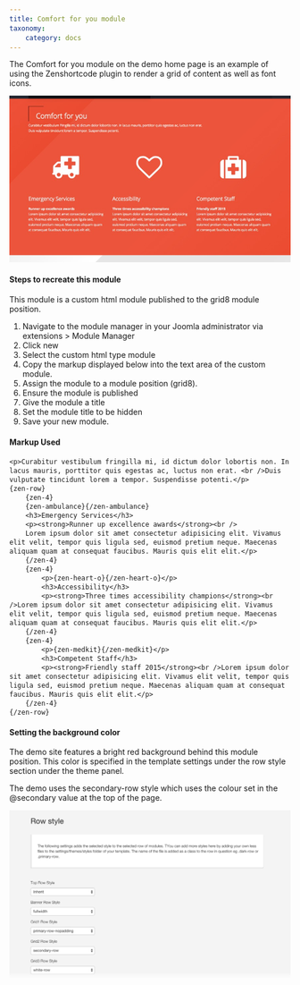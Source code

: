 ```yaml
---
title: Comfort for you module
taxonomy:
    category: docs
---
```


The Comfort for you module on the demo home page is an example of using the Zenshortcode plugin to render a grid of content as well as font icons.

![Comfort for you](/images/frontpage/comfort-for-you.jpg)


#### Steps to recreate this module
This module is a custom html module published to the grid8 module position.

1. Navigate to the module manager in your Joomla administrator via extensions > Module Manager
2. Click new
3. Select the custom html type module
4. Copy the markup displayed below into the text area of the custom module.
5. Assign the module to a module position (grid8).
6. Ensure the module is published
7. Give the module a title
8. Set the module title to be hidden
9. Save your new module.

#### Markup Used

	<p>Curabitur vestibulum fringilla mi, id dictum dolor lobortis non. In lacus mauris, porttitor quis egestas ac, luctus non erat. <br />Duis vulputate tincidunt lorem a tempor. Suspendisse potenti.</p>
	{zen-row}
		{zen-4}
		{zen-ambulance}{/zen-ambulance}
		<h3>Emergency Services</h3>
		<p><strong>Runner up excellence awards</strong><br />
		Lorem ipsum dolor sit amet consectetur adipisicing elit. Vivamus elit velit, tempor quis ligula sed, euismod pretium neque. Maecenas aliquam quam at consequat faucibus. Mauris quis elit elit.</p>
		{/zen-4}
		{zen-4}
			<p>{zen-heart-o}{/zen-heart-o}</p>
			<h3>Accessibility</h3>
			<p><strong>Three times accessibility champions</strong><br />Lorem ipsum dolor sit amet consectetur adipisicing elit. Vivamus elit velit, tempor quis ligula sed, euismod pretium neque. Maecenas aliquam quam at consequat faucibus. Mauris quis elit elit.</p>
		{/zen-4} 
		{zen-4}
			<p>{zen-medkit}{/zen-medkit}</p>
			<h3>Competent Staff</h3>
			<p><strong>Friendly staff 2015</strong><br />Lorem ipsum dolor sit amet consectetur adipisicing elit. Vivamus elit velit, tempor quis ligula sed, euismod pretium neque. Maecenas aliquam quam at consequat faucibus. Mauris quis elit elit.</p>
		{/zen-4}
	{/zen-row}


#### Setting the background color
The demo site features a bright red background behind this module position. This color is specified in the template settings under the row style section under the theme panel.

The demo uses the secondary-row style which uses the colour set in the @secondary value at the top of the page. 

![Comfort for you settings](/images/settings/row-style.jpg)


 


